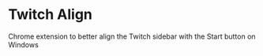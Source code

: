 # Twitch Align
Chrome extension to better align the Twitch sidebar with the Start button on Windows
